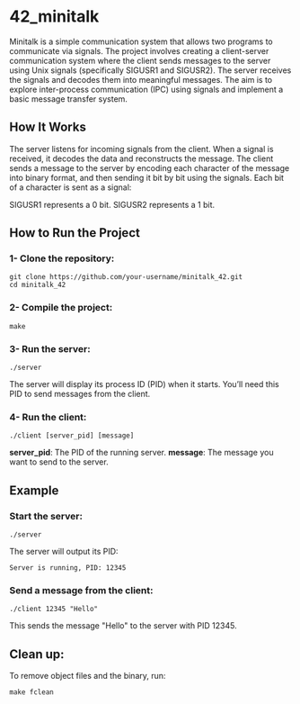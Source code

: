 # 42_minitalk
Minitalk is a simple communication system that allows two programs to communicate via signals. The project involves creating a client-server communication system where the client sends messages to the server using Unix signals (specifically SIGUSR1 and SIGUSR2). The server receives the signals and decodes them into meaningful messages. The aim is to explore inter-process communication (IPC) using signals and implement a basic message transfer system.

##  How It Works
The server listens for incoming signals from the client. When a signal is received, it decodes the data and reconstructs the message.
The client sends a message to the server by encoding each character of the message into binary format, and then sending it bit by bit using the signals.
Each bit of a character is sent as a signal:

SIGUSR1 represents a 0 bit.
SIGUSR2 represents a 1 bit.

## How to Run the Project
### 1- Clone the repository:
```
git clone https://github.com/your-username/minitalk_42.git
cd minitalk_42

```
### 2- Compile the project:
```
make

```
### 3- Run the server:
```
./server
```
The server will display its process ID (PID) when it starts. You’ll need this PID to send messages from the client.

### 4- Run the client:
```
./client [server_pid] [message]
```
<b>server_pid</b>: The PID of the running server.
<b>message</b>: The message you want to send to the server.
## Example
### Start the server:
```
./server
```
The server will output its PID:
```
Server is running, PID: 12345
```
### Send a message from the client:
```
./client 12345 "Hello"
```
This sends the message "Hello" to the server with PID 12345.

## Clean up:
To remove object files and the binary, run:
```
make fclean
```
